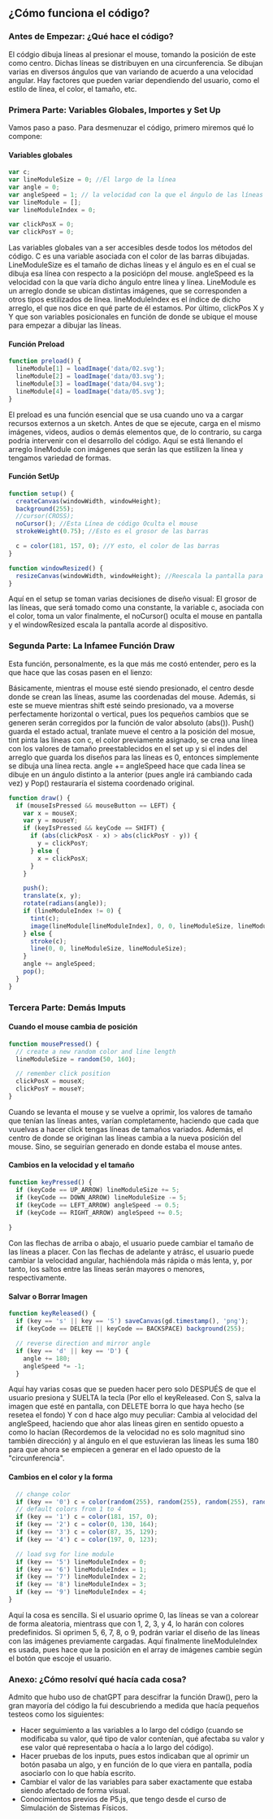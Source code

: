 ## ¿Cómo funciona el código?

### Antes de Empezar: ¿Qué hace el código?

El códgio dibuja líneas al presionar el mouse, tomando la posición de este como centro. Dichas líneas se distribuyen en una circunferencia. Se dibujan varias en diversos ángulos que
van variando de acuerdo a una velocidad angular. Hay factores que pueden variar dependiendo del usuario, como el estilo de línea, el color, el tamaño, etc. 

### Primera Parte: Variables Globales, Importes y Set Up

Vamos paso a paso. Para desmenuzar el código, primero miremos qué lo compone: 

#### Variables globales

```js
var c;
var lineModuleSize = 0; //El largo de la línea
var angle = 0;
var angleSpeed = 1; // la velocidad con la que el ángulo de las líneas cambia
var lineModule = [];
var lineModuleIndex = 0;

var clickPosX = 0;
var clickPosY = 0;
```
Las variables globales van a ser accesibles desde todos los métodos del código. C es una variable asociada con el color de las barras dibujadas. LineModuleSize es el 
tamaño de dichas líneas y el ángulo es en el cual se dibuja esa línea con respecto a la posiciópn del mouse. angleSpeed es la velocidad con la que varía dicho ángulo entre 
línea y línea. LineModule es un arreglo donde se ubican distintas imágenes, que se corresponden a otros tipos estilizados de línea. lineModuleIndex es el índice de dicho arreglo, 
el que nos dice en qué parte de él estamos. Por último, clickPos X y Y que son variables posicionales en función de donde se ubique el mouse para empezar a dibujar las líneas. 

#### Función Preload

```js
function preload() {
  lineModule[1] = loadImage('data/02.svg');
  lineModule[2] = loadImage('data/03.svg');
  lineModule[3] = loadImage('data/04.svg');
  lineModule[4] = loadImage('data/05.svg');
}
```

El preload es una función esencial que se usa cuando uno va a cargar recursos externos a un sketch. Antes de que se ejecute, carga en el mismo imágenes, videos, audios o
demás elementos que, de lo contrario, su carga podría intervenir con el desarrollo del código. Aquí se está llenando el arreglo lineModule con imágenes que serán las que 
estilizen la línea y tengamos variedad de formas. 

#### Función SetUp

```js
function setup() {
  createCanvas(windowWidth, windowHeight);
  background(255);
  //cursor(CROSS);
  noCursor(); //Esta Línea de código Oculta el mouse
  strokeWeight(0.75); //Esto es el grosor de las barras

  c = color(181, 157, 0); //Y esto, el color de las barras
}

function windowResized() {
  resizeCanvas(windowWidth, windowHeight); //Reescala la pantalla para tener siempre un tamaño acorde con los dispositivos
}
```

Aquí en el setup se toman varias decisiones de diseño visual: El grosor de las líneas, que será tomado como una constante, la variable c, asociada con el color, toma un valor finalmente, 
el noCursor() oculta el mouse en pantalla y el windowResized escala la pantalla acorde al dispositivo. 

### Segunda Parte: La Infamee Función Draw

Esta función, personalmente, es la que más me costó entender, pero es la que hace que las cosas pasen en el lienzo: 

Básicamente, mientras el mouse esté siendo presionado, el centro desde donde se crean las líneas, asume las coordenadas del mouse. Además, si este se mueve mientras shift esté seindo
presionado, va a moverse perfectamente horizontal o vertical, pues los pequeños cambios que se generen serán corregidos por la función de valor absoluto (abs()). Push() guarda el 
estado actual, tranlate mueve el centro a la posición del mosue, tint pinta las líneas con c, el color previamente asignado, se crea una línea con los valores de tamaño 
preestablecidos en el set up y si el indes del arreglo que guarda los diseños para las líneas es 0, entonces simplemente se dibuja una línea recta. angle += angleSpeed 
hace que cada línea se dibuje en un ángulo distinto a la anterior (pues angle irá cambiando cada vez) y Pop() restauraría el sistema coordenado original.

```js
function draw() {
  if (mouseIsPressed && mouseButton == LEFT) {
    var x = mouseX;
    var y = mouseY;
    if (keyIsPressed && keyCode == SHIFT) {
      if (abs(clickPosX - x) > abs(clickPosY - y)) {
        y = clickPosY;
      } else {
        x = clickPosX;
      }
    }

    push();
    translate(x, y);
    rotate(radians(angle));
    if (lineModuleIndex != 0) {
      tint(c);
      image(lineModule[lineModuleIndex], 0, 0, lineModuleSize, lineModuleSize);
    } else {
      stroke(c);
      line(0, 0, lineModuleSize, lineModuleSize);
    }
    angle += angleSpeed;
    pop();
  }
}
```

### Tercera Parte: Demás Imputs

#### Cuando el mouse cambia de posición

```js
function mousePressed() {
  // create a new random color and line length
  lineModuleSize = random(50, 160);

  // remember click position
  clickPosX = mouseX;
  clickPosY = mouseY;
}
```
Cuando se levanta el mouse y se vuelve a oprimir, los valores de tamaño que tenían las líneas antes, varían completamente, haciendo que cada que vuuelvas a hacer click tengas
líneas de tamaños variados. Además, el centro de donde se originan las líneas cambia a la nueva posición del mouse. Sino, se seguirían generado en donde estaba el mouse antes. 

#### Cambios en la velocidad y el tamaño

```js
function keyPressed() {
  if (keyCode == UP_ARROW) lineModuleSize += 5;
  if (keyCode == DOWN_ARROW) lineModuleSize -= 5;
  if (keyCode == LEFT_ARROW) angleSpeed -= 0.5;
  if (keyCode == RIGHT_ARROW) angleSpeed += 0.5;
  
}
```

Con las flechas de arriba o abajo, el usuario puede cambiar el tamaño de las líneas a placer. Con las flechas de adelante y atrásc, el usuario puede cambiar la velocidad
angular, hachiéndola más rápida o más lenta, y, por tanto, los saltos entre las líneas serán mayores o menores, respectivamente. 

#### Salvar o Borrar Imagen

```js
function keyReleased() {
  if (key == 's' || key == 'S') saveCanvas(gd.timestamp(), 'png');
  if (keyCode == DELETE || keyCode == BACKSPACE) background(255);

  // reverse direction and mirror angle
  if (key == 'd' || key == 'D') {
    angle += 180;
    angleSpeed *= -1;
  }
```
Aquí hay varias cosas que se pueden hacer pero solo DESPUÉS de que el usuario presiona y SUELTA la tecla (Por ello el keyReleased. Con S, salva la imagen que esté en pantalla, 
con DELETE borra lo que haya hecho (se resetea el fondo) Y con d hace algo muy peculiar: Cambia al velocidad del angleSpeed, haciendo que ahor alas líneas giren en sentido opuesto 
a como lo hacían (Recordemos de la velocidad no es solo magnitud sino también dirección) y al ángulo en el que estuvieran las líneas les suma 180 para que ahora se empiecen a generar en
el lado opuesto de la "circunferencia". 

#### Cambios en el color y la forma

```js
  // change color
  if (key == '0') c = color(random(255), random(255), random(255), random(80, 100));
  // default colors from 1 to 4
  if (key == '1') c = color(181, 157, 0);
  if (key == '2') c = color(0, 130, 164);
  if (key == '3') c = color(87, 35, 129);
  if (key == '4') c = color(197, 0, 123);

  // load svg for line module
  if (key == '5') lineModuleIndex = 0;
  if (key == '6') lineModuleIndex = 1;
  if (key == '7') lineModuleIndex = 2;
  if (key == '8') lineModuleIndex = 3;
  if (key == '9') lineModuleIndex = 4;
}
```
Aquí la cosa es sencilla. Si el usuario oprime 0, las líneas se van a colorear de forma aleatoria, mientrass que con 1, 2, 3, y 4, lo harán con colores predefinidos. 
Si oprimen 5, 6, 7, 8, o 9, podrán variar el diseño de las líneas con las imágenes previamente cargadas. Aquí finalmente lineModuleIndex es usada, pues hace que la posición
en el array de imágenes cambie según el botón que escoje el usuario. 

### Anexo: ¿Cómo resolví qué hacía cada cosa?

Admito que hubo uso de chatGPT para descifrar la función Draw(), pero la gran mayoría del código la fui descubriendo a medida que hacía pequeños testeos como los siguientes: 

* Hacer seguimiento a las variables a lo largo del código (cuando se modificaba su valor, qué tipo de valor contenían, qué afectaba su valor y ese valor qué representaba o hacía a lo largo del código).
* Hacer pruebas de los inputs, pues estos indicaban que al oprimir un botón pasaba un algo, y en función de lo que viera en pantalla, podía asociarlo con lo que había escrito.
* Cambiar el valor de las variables para saber exactamente que estaba siendo afectado de forma visual.
* Conocimientos previos de P5.js, que tengo desde el curso de Simulación de Sistemas Físicos.

